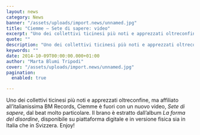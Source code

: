 ```yaml
---
layout: news
category: News
banner: "/assets/uploads/import.news/unnamed.jpg"
title: "Ciemme – Sete di sapere: video"
excerpt: "Uno dei collettivi ticinesi più noti e apprezzati oltreconfine, ma affiliato all’italianissima BM Records, Ciemme è fuori con un nuovo video, Sete di sapere, dal beat molto particolare. Il brano è  estratto dall’album La forma del disordine, disponibile su piattaforma digitale e in versione fisica sia in Italia che in Svizzera. Enjoy!"
quote: ""
description: "Uno dei collettivi ticinesi più noti e apprezzati oltreconfine, ma affiliato all’italianissima BM Records, Ciemme è fuori con un nuovo video, Sete di sapere, dal beat molto particolare. Il brano è  estratto dall’album La forma del disordine, disponibile su piattaforma digitale e in versione fisica sia in Italia che in Svizzera. Enjoy!"
keywords: ""
date: 2014-10-09T00:00:00.000+01:00
author: "Marta Blumi Tripodi"
cover: "/assets/uploads/import.news/unnamed.jpg"
pagination:
  enabled: true

---
```


[](https://hotmc.com/wp-content/uploads/2014/10/unnamed.jpg)

Uno dei collettivi ticinesi più noti e apprezzati oltreconfine, ma affiliato all’italianissima BM Records, Ciemme è fuori con un nuovo video, _Sete di sapere_, dal beat molto particolare. Il brano è estratto dall’album _La forma del disordine_, disponibile su piattaforma digitale e in versione fisica sia in Italia che in Svizzera. Enjoy!